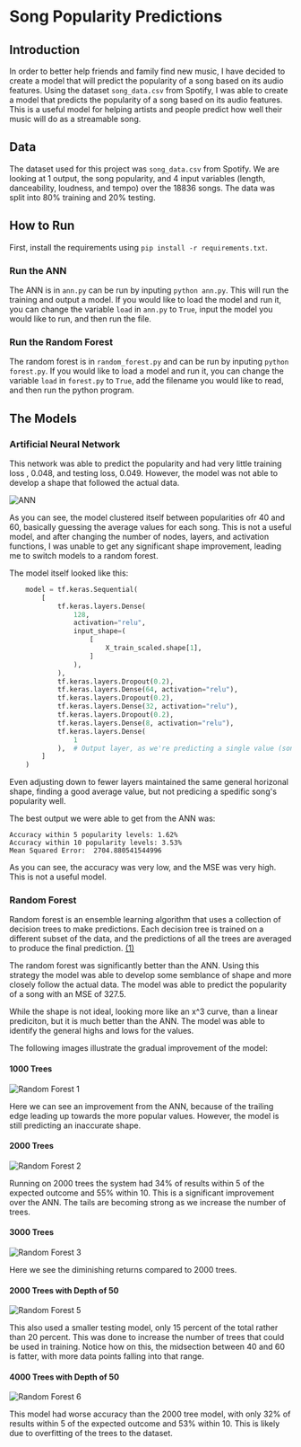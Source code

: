 # Song Popularity Predictions

## Introduction

In order to better help friends and family find new music, I have decided to create a model that will predict the popularity of a song based on its audio features. Using the dataset `song_data.csv` from Spotify, I was able to create a model that predicts the popularity of a song based on its audio features. This is a useful model for helping artists and people predict how well their music will do as a streamable song.

## Data

The dataset used for this project was `song_data.csv` from Spotify. We are looking at 1 output, the song popularity, and 4 input variables (length, danceability, loudness, and tempo) over the 18836 songs. The data was split into 80% training and 20% testing.

## How to Run

First, install the requirements using `pip install -r requirements.txt`.

### Run the ANN

The ANN is in `ann.py` can be run by inputing `python ann.py`. This will run the training and output a model. If you would like to load the model and run it, you can change the variable `load` in `ann.py` to `True`, input the model you would like to run, and then run the file.

### Run the Random Forest

The random forest is in `random_forest.py` and can be run by inputing `python forest.py`. If you would like to load a model and run it, you can change the variable `load` in `forest.py` to `True`, add the filename you would like to read, and then run the python program.

## The Models

### Artificial Neural Network

This network was able to predict the popularity and had very little training loss , 0.048, and testing loss, 0.049. However, the model was not able to develop a shape that followed the actual data.

![ANN](./images/ANN_Output.png)

As you can see, the model clustered itself between popularities ofr 40 and 60, basically guessing the average values for each song. This is not a useful model, and after changing the number of nodes, layers, and activation functions, I was unable to get any significant shape improvement, leading me to switch models to a random forest.

The model itself looked like this:

```python
    model = tf.keras.Sequential(
        [
            tf.keras.layers.Dense(
                128,
                activation="relu",
                input_shape=(
                    [
                        X_train_scaled.shape[1],
                    ]
                ),
            ),
            tf.keras.layers.Dropout(0.2),
            tf.keras.layers.Dense(64, activation="relu"),
            tf.keras.layers.Dropout(0.2),
            tf.keras.layers.Dense(32, activation="relu"),
            tf.keras.layers.Dropout(0.2),
            tf.keras.layers.Dense(8, activation="relu"),
            tf.keras.layers.Dense(
                1
            ),  # Output layer, as we're predicting a single value (song popularity)
        ]
    )
```

Even adjusting down to fewer layers maintained the same general horizonal shape, finding a good average value, but not predicing a spedific song's popularity well.

The best output we were able to get from the ANN was:

```text
Accuracy within 5 popularity levels: 1.62%
Accuracy within 10 popularity levels: 3.53%
Mean Squared Error:  2704.880541544996
```

As you can see, the accuracy was very low, and the MSE was very high. This is not a useful model.

### Random Forest

Random forest is an ensemble learning algorithm that uses a collection of decision trees to make predictions. Each decision tree is trained on a different subset of the data, and the predictions of all the trees are averaged to produce the final prediction. [(1)](https://www.analyticsvidhya.com/blog/2021/06/understanding-random-forest/#:~:text=Random%20forest%20is%20an%20ensemble,to%20produce%20the%20final%20prediction.)

The random forest was significantly better than the ANN. Using this strategy the model was able to develop some semblance of shape and more closely follow the actual data. The model was able to predict the popularity of a song with an MSE of 327.5.

While the shape is not ideal, looking more like an x^3 curve, than a linear prediciton, but it is much better than the ANN. The model was able to identify the general highs and lows for the values.

The following images illustrate the gradual improvement of the model:

#### 1000 Trees

![Random Forest 1](./images/RF_1000.png)

Here we can see an improvement from the ANN, because of the trailing edge leading up towards the more popular values. However, the model is still predicting an inaccurate shape.

#### 2000 Trees

![Random Forest 2](./images/RF-2000.png)

Running on 2000 trees the system had 34% of results within 5 of the expected outcome and 55% within 10. This is a significant improvement over the ANN. The tails are becoming strong as we increase the number of trees.

#### 3000 Trees

![Random Forest 3](./images/RF_3000.png)

Here we see the diminishing returns compared to 2000 trees.

#### 2000 Trees with Depth of 50

![Random Forest 5](./images/RF_2000_347.27.png)

This also used a smaller testing model, only 15 percent of the total rather than 20 percent. This was done to increase the number of trees that could be used in training. Notice how on this, the midsection between 40 and 60 is fatter, with more data points falling into that range.

#### 4000 Trees with Depth of 50

![Random Forest 6](./images/RF_4000_d_50.png)

This model had worse accuracy than the 2000 tree model, with only 32% of results within 5 of the expected outcome and 53% within 10. This is likely due to overfitting of the trees to the dataset.
